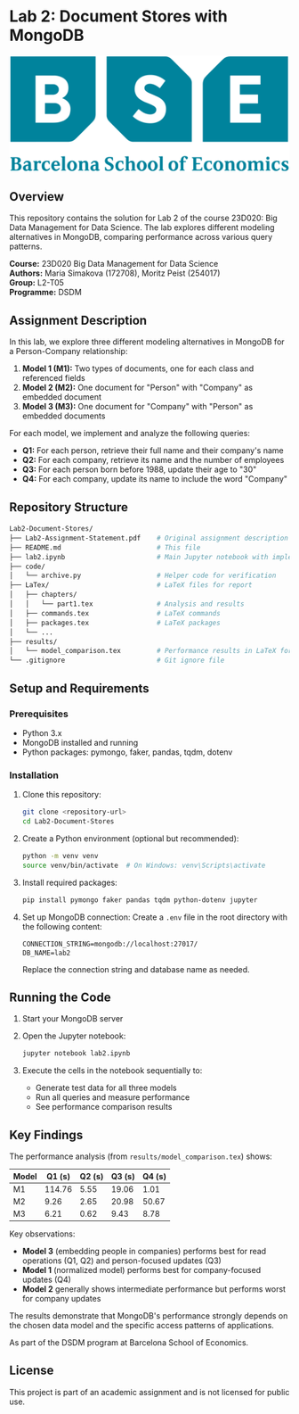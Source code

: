 # Lab 2: Document Stores with MongoDB

![BSE Logo](./LaTex/imgs/BSE%20Barcelona%20Graduate%20School%20of%20Economics.svg)

## Overview

This repository contains the solution for Lab 2 of the course 23D020: Big Data Management for Data Science. The lab explores different modeling alternatives in MongoDB, comparing performance across various query patterns.

**Course:** 23D020 Big Data Management for Data Science  
**Authors:** Maria Simakova (172708), Moritz Peist (254017)  
**Group:** L2-T05  
**Programme:** DSDM

## Assignment Description

In this lab, we explore three different modeling alternatives in MongoDB for a Person-Company relationship:

1. **Model 1 (M1):** Two types of documents, one for each class and referenced fields
2. **Model 2 (M2):** One document for "Person" with "Company" as embedded document
3. **Model 3 (M3):** One document for "Company" with "Person" as embedded documents

For each model, we implement and analyze the following queries:

- **Q1:** For each person, retrieve their full name and their company's name
- **Q2:** For each company, retrieve its name and the number of employees
- **Q3:** For each person born before 1988, update their age to "30"
- **Q4:** For each company, update its name to include the word "Company"

## Repository Structure

```bash
Lab2-Document-Stores/
├── Lab2-Assignment-Statement.pdf    # Original assignment description
├── README.md                        # This file
├── lab2.ipynb                       # Main Jupyter notebook with implementation
├── code/
│   └── archive.py                   # Helper code for verification
├── LaTex/                           # LaTeX files for report
│   ├── chapters/
│   │   └── part1.tex                # Analysis and results
│   ├── commands.tex                 # LaTeX commands
│   ├── packages.tex                 # LaTeX packages
│   └── ...
├── results/
│   └── model_comparison.tex         # Performance results in LaTeX format
└── .gitignore                       # Git ignore file
```

## Setup and Requirements

### Prerequisites

- Python 3.x
- MongoDB installed and running
- Python packages: pymongo, faker, pandas, tqdm, dotenv

### Installation

1. Clone this repository:

   ```bash
   git clone <repository-url>
   cd Lab2-Document-Stores
   ```

2. Create a Python environment (optional but recommended):

   ```bash
   python -m venv venv
   source venv/bin/activate  # On Windows: venv\Scripts\activate
   ```

3. Install required packages:

   ```bash
   pip install pymongo faker pandas tqdm python-dotenv jupyter
   ```

4. Set up MongoDB connection:
   Create a `.env` file in the root directory with the following content:

   ```
   CONNECTION_STRING=mongodb://localhost:27017/
   DB_NAME=lab2
   ```

   Replace the connection string and database name as needed.

## Running the Code

1. Start your MongoDB server
2. Open the Jupyter notebook:

   ```bash
   jupyter notebook lab2.ipynb
   ```

3. Execute the cells in the notebook sequentially to:
   - Generate test data for all three models
   - Run all queries and measure performance
   - See performance comparison results

## Key Findings

The performance analysis (from `results/model_comparison.tex`) shows:

| Model | Q1 (s) | Q2 (s) | Q3 (s) | Q4 (s) |
|-------|--------|--------|--------|--------|
| M1    | 114.76 | 5.55   | 19.06  | 1.01   |
| M2    | 9.26   | 2.65   | 20.98  | 50.67  |
| M3    | 6.21   | 0.62   | 9.43   | 8.78   |

Key observations:

- **Model 3** (embedding people in companies) performs best for read operations (Q1, Q2) and person-focused updates (Q3)
- **Model 1** (normalized model) performs best for company-focused updates (Q4)
- **Model 2** generally shows intermediate performance but performs worst for company updates

The results demonstrate that MongoDB's performance strongly depends on the chosen data model and the specific access patterns of applications.

As part of the DSDM program at Barcelona School of Economics.

## License

This project is part of an academic assignment and is not licensed for public use.
